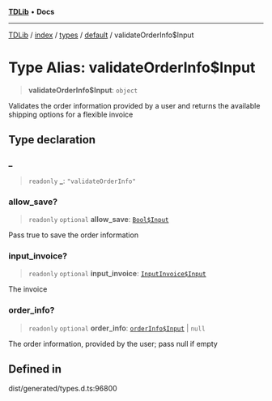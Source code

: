 [**TDLib**](../../../../../../README.md) • **Docs**

***

[TDLib](../../../../../../modules.md) / [index](../../../../../README.md) / [types](../../../README.md) / [default](../README.md) / validateOrderInfo$Input

# Type Alias: validateOrderInfo$Input

> **validateOrderInfo$Input**: `object`

Validates the order information provided by a user and returns the available shipping options for a flexible invoice

## Type declaration

### \_

> `readonly` **\_**: `"validateOrderInfo"`

### allow\_save?

> `readonly` `optional` **allow\_save**: [`Bool$Input`](Bool$Input.md)

Pass true to save the order information

### input\_invoice?

> `readonly` `optional` **input\_invoice**: [`InputInvoice$Input`](InputInvoice$Input.md)

The invoice

### order\_info?

> `readonly` `optional` **order\_info**: [`orderInfo$Input`](orderInfo$Input-1.md) \| `null`

The order information, provided by the user; pass null if empty

## Defined in

dist/generated/types.d.ts:96800
